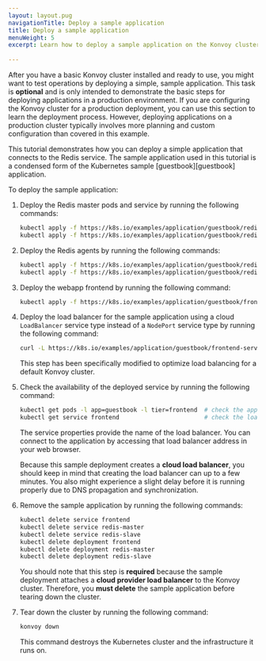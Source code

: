 ```yaml
---
layout: layout.pug
navigationTitle: Deploy a sample application
title: Deploy a sample application
menuWeight: 5
excerpt: Learn how to deploy a sample application on the Konvoy cluster
 
---
```


<!-- markdownlint-disable MD004 MD007 MD025 MD030 -->

After you have a basic Konvoy cluster installed and ready to use, you might want to test operations by deploying a simple, sample application.
This task is **optional** and is only intended to demonstrate the basic steps for deploying applications in a production environment.
If you are configuring the Konvoy cluster for a production deployment, you can use this section to learn the deployment process.
However, deploying applications on a production cluster typically involves more planning and custom configuration than covered in this example.

This tutorial demonstrates how you can deploy a simple application that connects to the Redis service.
The sample application used in this tutorial is a condensed form of the Kubernetes sample [guestbook][guestbook] application.

To deploy the sample application:

1. Deploy the Redis master pods and service by running the following commands:

    ```bash
    kubectl apply -f https://k8s.io/examples/application/guestbook/redis-master-deployment.yaml
    kubectl apply -f https://k8s.io/examples/application/guestbook/redis-master-service.yaml
    ```

1. Deploy the Redis agents by running the following commands:

    ```bash
    kubectl apply -f https://k8s.io/examples/application/guestbook/redis-slave-deployment.yaml
    kubectl apply -f https://k8s.io/examples/application/guestbook/redis-slave-service.yaml
    ```

1. Deploy the webapp frontend by running the following command:

    ```bash
    kubectl apply -f https://k8s.io/examples/application/guestbook/frontend-deployment.yaml
    ```

1. Deploy the load balancer for the sample application using a cloud `LoadBalancer` service type instead of a `NodePort` service type by running the following command:

    ```bash
    curl -L https://k8s.io/examples/application/guestbook/frontend-service.yaml | sed "s@NodePort@LoadBalancer@" | kubectl apply -f -
    ```

    This step has been specifically modified to optimize load balancing for a default Konvoy cluster.

1. Check the availability of the deployed service by running the following command:

    ```bash
    kubectl get pods -l app=guestbook -l tier=frontend  # check the app pods
    kubectl get service frontend                        # check the load balancer
    ```

    The service properties provide the name of the load balancer. You can connect to the application by accessing that load balancer address in your web browser.

    Because this sample deployment creates a **cloud load balancer**,  you should keep in mind that creating the load balancer can up to a few minutes.
    You also might experience a slight delay before it is running properly due to DNS propagation and synchronization.

1. Remove the sample application by running the following commands:

    ```bash
    kubectl delete service frontend
    kubectl delete service redis-master
    kubectl delete service redis-slave
    kubectl delete deployment frontend
    kubectl delete deployment redis-master
    kubectl delete deployment redis-slave
    ```

    You should note that this step is **required** because the sample deployment attaches a **cloud provider load balancer** to the Konvoy cluster.
    Therefore, you **must delete** the sample application before tearing down the cluster.

1. Tear down the cluster by running the following command:

    ```bash
    konvoy down
    ```

    This command destroys the Kubernetes cluster and the infrastructure it runs on.
